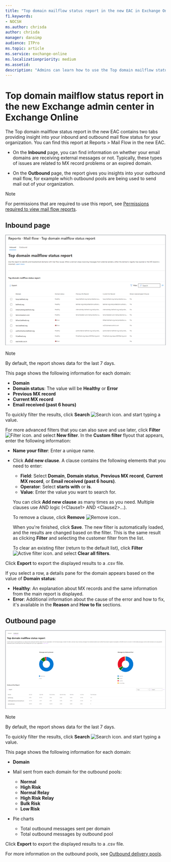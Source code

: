 ```yaml
---
title: "Top domain mailflow status report in the new EAC in Exchange Online"
f1.keywords:
- NOCSH
ms.author: chrisda
author: chrisda
manager: dansimp
audience: ITPro
ms.topic: article
ms.service: exchange-online
ms.localizationpriority: medium
ms.assetid:
description: "Admins can learn how to use the Top domain mailflow status report in the new Exchange admin center to identify and troubleshoot mail flow in your email domains."
---
```


# Top domain mailflow status report in the new Exchange admin center in Exchange Online

The Top domain mailflow status report in the new EAC contains two tabs providing insight into your inbound and outbound mail flow status for your organization. You can find this report at Reports > Mail Flow in the new EAC.

- On the **Inbound** page, you can find information on whether your email domains are receiving external messages or not. Typically, these types of issues are related to MX record problems or an expired domain.

- On the **Outbound** page, the report gives you insights into your outbound mail flow, for example which outbound pools are being used to send mail out of your organization.

> [!NOTE]
> For permissions that are required to use this report, see [Permissions required to view mail flow reports](mail-flow-reports.md#permissions-required-to-view-mail-flow-reports).

## Inbound page

![inbound-page](../../media/top-domain-inbound-page.png)

> [!NOTE]
> By default, the report shows data for the last 7 days.

This page shows the following information for each domain:

- **Domain**
- **Domain status**: The value will be **Healthy** or **Error**
- **Previous MX record**
- **Current MX record**
- **Email received (past 6 hours)**

To quickly filter the results, click **Search** ![Search icon.](../../media/modern-eac-search-icon.png) and start typing a value.

For more advanced filters that you can also save and use later, click **Filter** ![Filter icon.](../../media/modern-eac-filter-icon.png) and select **New filter**. In the **Custom filter** flyout that appears, enter the following information:

- **Name your filter**: Enter a unique name.
- Click **Add new clause**. A clause contains the following elements that you need to enter:
  - **Field**: Select **Domain**, **Domain status**, **Previous MX record**, **Current MX record**, or **Email received (past 6 hours)**.
  - **Operator**: Select **starts with** or **is**.
  - **Value**: Enter the value you want to search for.

  You can click **Add new clause** as many times as you need. Multiple clauses use AND logic (\<Clause1\> AND \<Clause2\>...).

  To remove a clause, click **Remove** ![Remove icon.](../../media/modern-eac-remove-icon.png).

  When you're finished, click **Save**. The new filter is automatically loaded, and the results are changed based on the filter. This is the same result as clicking **Filter** and selecting the customer filter from the list.

  To clear an existing filter (return to the default list), click **Filter** ![Active filter icon.](../../media/modern-eac-filter-active-icon.png) and select **Clear all filters**.

Click **Export** to export the displayed results to a .csv file.

If you select a row, a details pane for the domain appears based on the value of **Domain status**:

- **Healthy**: An explanation about MX records and the same information from the main report is displayed.
- **Error**: Additional information about the cause of the error and how to fix, it's available in the **Reason** and **How to fix** sections.

## Outbound page

![outbound-page](../../media/top-domain-outbound-page.png)

> [!NOTE]
> By default, the report shows data for the last 7 days.

To quickly filter the results, click **Search** ![Search icon.](../../media/modern-eac-search-icon.png) and start typing a value.

This page shows the following information for each domain:

- **Domain**

- Mail sent from each domain for the outbound pools:
  - **Normal**
  - **High Risk**
  - **Normal Relay**
  - **High Risk Relay**
  - **Bulk Risk**
  - **Low Risk**

- Pie charts
  - Total outbound messages sent per domain
  - Total outbound messages by outbound pool

Click **Export** to export the displayed results to a .csv file.

For more information on the outbound pools, see [Outbound delivery pools](/microsoft-365/security/office-365-security/high-risk-delivery-pool-for-outbound-messages).
